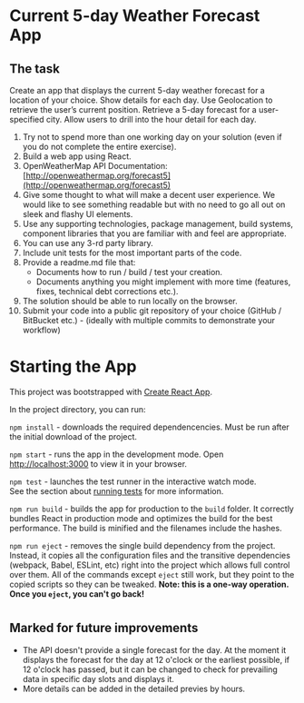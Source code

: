 # Current 5-day Weather Forecast App

## The task

Create an app that displays the current 5-day weather forecast for a location of your choice. Show
details for each day. Use Geolocation to retrieve the user’s current position. Retrieve a 5-day
forecast for a user-specified city. Allow users to drill into the hour detail for each day.
1. Try not to spend more than one working day on your solution (even if you do not
complete the entire exercise).
2. Build a web app using React.
3. OpenWeatherMap API Documentation: [http://openweathermap.org/forecast5](http://openweathermap.org/forecast5)
4. Give some thought to what will make a decent user experience. We would like to see
something readable but with no need to go all out on sleek and flashy UI elements.
5. Use any supporting technologies, package management, build systems, component
libraries that you are familiar with and feel are appropriate.
6. You can use any 3-rd party library.
7. Include unit tests for the most important parts of the code.
8. Provide a readme.md file that:
    - Documents how to run / build / test your creation.
    - Documents anything you might implement with more time (features, fixes,
technical debt corrections etc.).
9. The solution should be able to run locally on the browser.
10. Submit your code into a public git repository of your choice (GitHub / BitBucket etc.) -
(ideally with multiple commits to demonstrate your workflow)

#

# Starting the App

This project was bootstrapped with [Create React App](https://github.com/facebook/create-react-app).

In the project directory, you can run:

`npm install` - downloads the required dependencencies. Must be run after the initial download of the project.

`npm start` - runs the app in the development mode. Open [http://localhost:3000](http://localhost:3000) to view it in your browser.

`npm test` - launches the test runner in the interactive watch mode.\
See the section about [running tests](https://facebook.github.io/create-react-app/docs/running-tests) for more information.

`npm run build` - builds the app for production to the `build` folder. It correctly bundles React in production mode and optimizes the build for the best performance. The build is minified and the filenames include the hashes.

`npm run eject` - removes the single build dependency from the project. Instead, it copies all the configuration files and the transitive dependencies (webpack, Babel, ESLint, etc) right into the project which allows full control over them. All of the commands except `eject` still work, but they point to the copied scripts so they can be tweaked. **Note: this is a one-way operation. Once you `eject`, you can't go back!**
#

## Marked for future improvements
  - The API doesn't provide a single forecast for the day. At the moment it displays the forecast for the day at 12 o'clock or the earliest possible, if 12 o'clock has passed, but it can be changed to check for prevailing data in specific day slots and displays it.
  - More details can be added in the detailed previes by hours.


